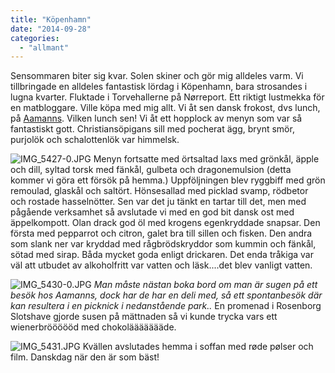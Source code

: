 ```yaml
---
title: "Köpenhamn"
date: "2014-09-28"
categories: 
  - "allmant"
---
```


Sensommaren biter sig kvar. Solen skiner och gör mig alldeles varm. Vi tillbringade en alldeles fantastisk lördag i Köpenhamn, bara strosandes i lugna kvarter. Fluktade i Torvehallerne på Nørreport. Ett riktigt lustmekka för en matbloggare. Ville köpa med mig allt. Vi åt sen dansk frokost, dvs lunch, på [Aamanns](http://www.aamanns.dk). Vilken lunch sen! Vi åt ett hopplock av menyn som var så fantastiskt gott. Christiansöpigans sill med pocherat ägg, brynt smör, purjolök och schalottenlök var himmelsk.  
  
![IMG_5427-0.JPG](/static/img/IMG_5427-0.jpg)
Menyn fortsatte med örtsaltad laxs med grönkål, äpple och dill, syltad torsk med fänkål, gulbeta och dragonemulsion (detta kommer vi göra ett försök på hemma.) Uppföljningen blev ryggbiff med grön remoulad, glaskål och saltört. Hönsesallad med picklad svamp, rödbetor och rostade hasselnötter. Sen var det ju tänkt en tartar till det, men med pågående verksamhet så avslutade vi med en god bit dansk ost med äppelkompott. Olan drack god öl med krogens egenkryddade snapsar. Den första med pepparrot och citron, galet bra till sillen och fisken. Den andra som slank ner var kryddad med rågbrödskryddor som kummin och fänkål, sötad med sirap. Båda mycket goda enligt drickaren. Det enda tråkiga var väl att utbudet av alkoholfritt var vatten och läsk....det blev vanligt vatten.  
  
![IMG_5430-0.JPG](/static/img/IMG_5430-0.jpg)
_Man måste nästan boka bord om man är sugen på ett besök hos Aamanns, dock har de har en deli med, så ett spontanbesök där kan resultera i en picknick i nedanstående park.._ En promenad i Rosenborg Slotshave gjorde susen på mättnaden så vi kunde trycka vars ett wienerbröööööd med chokoläääääääde.  
  
![IMG_5431.JPG](/static/img/IMG_5431.jpg)
Kvällen avslutades hemma i soffan med røde pølser och film. Danskdag när den är som bäst!
